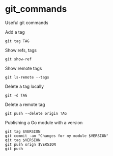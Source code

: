 # git_commands
Useful git commands

Add a tag

```
git tag TAG
```

Show refs, tags

```
git show-ref
```

Show remote tags

```
git ls-remote --tags
```

Delete a tag locally

```
git -d TAG
```

Delete a remote tag

```
git push --delete origin TAG
```

Publishing a Go module with a version

```
git tag $VERSION
git commit -am "Changes for my module $VERSION"
git tag $VERSION
git push orign $VERSION
git push
```
